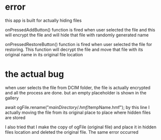 # error
this app is built for actually hiding files

onPressedAddButton() function is fired when user selected the file
and this will encrypt the file and will hide that file with randomly generated name

onPressedRestoreButton() function is fired when user selected the file for
restoring. This function will decrypt the file and move that file with its original name
in its original file location

# the actual bug
when user selects the file from DCIM folder, the file is actually encrypted and all the process are
done. but an empty placeholder is shown in the gallery

await ogFile.rename("$mainDirectory/.hmf/$tempName.hmf");
by this  line I actually moving the file from its original place to place where hidden files are
stored

I also tried that I make the copy of ogFile (original file) and place it in hidden files location
and deleted the original file. The same error occurred
